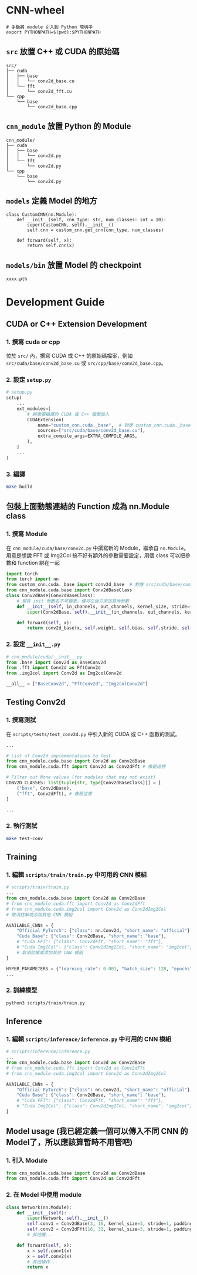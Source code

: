 # CNN-wheel
```
# 手動將 module 引入到 Python 環境中
export PYTHONPATH=$(pwd):$PYTHONPATH
```

## `src` 放置 C++ 或 CUDA 的原始碼
```
src/
├── cuda
│   ├── base
│   │   └── conv2d_base.cu
│   └── fft
│       └── conv2d_fft.cu
└── cpp
    └── base
        └── conv2d_base.cpp
```
## `cnn_module` 放置 Python 的 Module
```
cnn_module/
├── cuda
│   ├── base
│   │   └── conv2d.py
│   └── fft
│       └── conv2d.py
└── cpp
    └── base
        └── conv2d.py
``` 

## `models` 定義 Model 的地方
```
class CustomCNN(nn.Module):
    def __init__(self, cnn_type: str, num_classes: int = 10):
        super(CustomCNN, self).__init__()
        self.cnn = custom_cnn.get_cnn(cnn_type, num_classes)

    def forward(self, x):
        return self.cnn(x)
```

## `models/bin` 放置 Model 的 checkpoint
```
xxxx.pth
```

# Development Guide
## CUDA or C++ Extension Development
### 1. 撰寫 cuda or cpp
位於 `src/` 內，撰寫 CUDA 或 C++ 的原始碼檔案，例如 `src/cuda/base/conv2d_base.cu` 或 `src/cpp/base/conv2d_base.cpp`。

### 2. 設定 `setup.py`
```python
# setup.py
setup(
    ...
    ext_modules=[
        # 將需要編譯的 CUDA 或 C++ 檔案加入
        CUDAExtension(
            name="custom_cnn.cuda._base",  # 對應 custom_cnn.cuda._base
            sources=["src/cuda/base/conv2d_base.cu"],
            extra_compile_args=EXTRA_COMPILE_ARGS,
        ),
    ]
    ...
)
```

### 3. 編譯
```bash
make build
```
## 包裝上面動態連結的 Function 成為 nn.Module class
### 1. 撰寫 Module
在 `cnn_module/cuda/base/conv2d.py` 中撰寫新的 Module，繼承自 `nn.Module`。  
用意是想說 FFT 或 Img2Col 搞不好有額外的參數需要設定，用個 class 可以把參數和 function 綁在一起
```python
import torch
from torch import nn
from custom_cnn.cuda._base import conv2d_base  # 對應 src/cuda/base/conv2d_base.cu 動態連接的函數
from cnn_module.cuda.base import Conv2dBaseClass
class Conv2dBase(Conv2dBaseClass):
    # 現有 init 參數名不可變更，僅可在後方添加其他參數
    def __init__(self, in_channels, out_channels, kernel_size, stride=1, padding=0):
        super(Conv2dBase, self).__init__(in_channels, out_channels, kernel_size, stride, padding)

    def forward(self, x):
        return conv2d_base(x, self.weight, self.bias, self.stride, self.padding)
```
### 2. 設定 `__init__.py`

```python
# cnn_module/cuda/__init__.py
from .base import Conv2d as BaseConv2d
from .fft import Conv2d as FftConv2d
from .img2col import Conv2d as Img2colConv2d

__all__ = ["BaseConv2d", "FftConv2d", "Img2colConv2d"]

```

## Testing Conv2d
### 1. 撰寫測試
在 `scripts/tests/test_conv2d.py` 中引入新的 CUDA 或 C++ 函數的測試。
```python
...

# List of Conv2d implementations to test
from cnn_module.cuda.base import Conv2d as Conv2dBase
from cnn_module.cuda.fft import Conv2d as Conv2dFft # 像是這裡

# Filter out None values (for modules that may not exist)
CONV2D_CLASSES: list[tuple[str, type[Conv2dBaseClass]]] = [
    ("base", Conv2dBase),
    ("fft", Conv2dFft), # 像是這裡
]

...
```

### 2. 執行測試
```bash
make test-conv
```


## Training
### 1. 編輯 `scripts/train/train.py` 中可用的 CNN 模組
```python
# scripts/train/train.py
...
from cnn_module.cuda.base import Conv2d as Conv2dBase
# from cnn_module.cuda.fft import Conv2d as Conv2dFft
# from cnn_module.cuda.img2col import Conv2d as Conv2dImg2Col
# 取消註解或添加其他 CNN 模組

AVAILABLE_CNNs = {
    "Official PyTorch": {"class": nn.Conv2d, "short_name": "official"},
    "Cuda Base": {"class": Conv2dBase, "short_name": "base"},
    # "Cuda FFT": {"class": Conv2dFft, "short_name": "fft"},
    # "Cuda Img2Col": {"class": Conv2dImg2Col, "short_name": "img2col"},
    # 取消註解或添加其他 CNN 模組
}

HYPER_PARAMETERS = {"learning_rate": 0.001, "batch_size": 128, "epochs": 10, "seed": 42, "val_split": 0.2}
...

```

### 2. 訓練模型
```bash
python3 scripts/train/train.py
```

## Inference
### 1. 編輯 `scripts/inference/inference.py` 中可用的 CNN 模組
```python
# scripts/inference/inference.py
...
from cnn_module.cuda.base import Conv2d as Conv2dBase
# from cnn_module.cuda.fft import Conv2d as Conv2dFft
# from cnn_module.cuda.img2col import Conv2d as Conv2dImg2Col

AVAILABLE_CNNs = {
    "Official PyTorch": {"class": nn.Conv2d, "short_name": "official"},
    "Cuda Base": {"class": Conv2dBase, "short_name": "base"},
    # "Cuda FFT": {"class": Conv2dFft, "short_name": "fft"},
    # "Cuda Img2Col": {"class": Conv2dImg2Col, "short_name": "img2col"},
}

```


## Model usage (我已經定義一個可以傳入不同 CNN 的 Model了，所以應該算暫時不用管吧)
### 1. 引入 Module
```python
from cnn_module.cuda.base import Conv2d as Conv2dBase
from cnn_module.cuda.fft import Conv2d as Conv2dFft
```

### 2. 在 Model 中使用 module
```python
class Network(nn.Module):
    def __init__(self):
        super(Network, self).__init__()
        self.conv1 = Conv2dBase(3, 16, kernel_size=3, stride=1, padding=1)
        self.conv2 = Conv2dFft(16, 32, kernel_size=3, stride=1, padding=1)
        # 其他層...

    def forward(self, x):
        x = self.conv1(x)
        x = self.conv2(x)
        # 其他操作...
        return x
```
